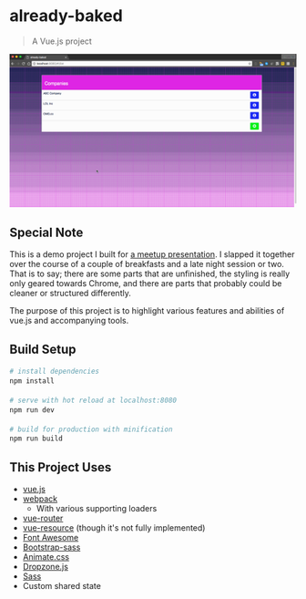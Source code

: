 # already-baked

> A Vue.js project

![demogif](readme_attachments/styled.gif)

## Special Note

This is a demo project I built for [a meetup presentation](https://www.meetup.com/SaintLouis_FullStack_WebDevelopment/events/231969178/). I slapped it together over the course of a couple of breakfasts and a late night session or two. That is to say; there are some parts that are unfinished, the styling is really only geared towards Chrome, and there are parts that probably could be cleaner or structured differently. 

The purpose of this project is to highlight various features and abilities of vue.js and accompanying tools. 

## Build Setup

``` bash
# install dependencies
npm install

# serve with hot reload at localhost:8080
npm run dev

# build for production with minification
npm run build
```

## This Project Uses
- [vue.js](http://vuejs.org/)
- [webpack](https://webpack.github.io/)
    + With various supporting loaders
- [vue-router](https://github.com/vuejs/vue-router)
- [vue-resource](https://github.com/vuejs/vue-resource) (though it's not fully implemented)
- [Font Awesome](http://fontawesome.io/)
- [Bootstrap-sass](http://getbootstrap.com/)
- [Animate.css](https://daneden.github.io/animate.css/)
- [Dropzone.js](http://www.dropzonejs.com/)
- [Sass](http://sass-lang.com/)
- Custom shared state
